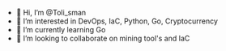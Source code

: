 - 👋 Hi, I’m @Toli_sman
- 👀 I’m interested in DevOps, IaC, Python, Go, Cryptocurrency
- 🌱 I’m currently learning Go
- 💞️ I’m looking to collaborate on mining tool's and IaC

